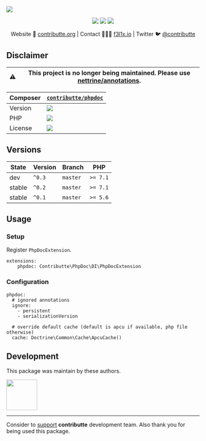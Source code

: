 ![](https://heatbadger.now.sh/github/readme/contributte/phpdoc//?deprecated=1)

<p align=center>
    <a href="https://bit.ly/ctteg"><img src="https://badgen.net/badge/support/gitter/cyan"></a>
    <a href="https://bit.ly/cttfo"><img src="https://badgen.net/badge/support/forum/yellow"></a>
    <a href="https://contributte.org/partners.html"><img src="https://badgen.net/badge/sponsor/donations/F96854"></a>
</p>

<p align=center>
    Website 🚀 <a href="https://contributte.org">contributte.org</a> | Contact 👨🏻‍💻 <a href="https://f3l1x.io">f3l1x.io</a> | Twitter 🐦 <a href="https://twitter.com/contributte">@contributte</a>
</p>

## Disclaimer

| :warning: | This project is no longer being maintained. Please use [nettrine/annotations](https://github.com/nettrine/annotations).
|---|---|

| Composer | [`contributte/phpdoc`](https://packagist.org/contributte/phpdoc) |
|---| --- |
| Version | ![](https://badgen.net/packagist/v/contributte/phpdoc) |
| PHP | ![](https://badgen.net/packagist/php/contributte/phpdoc) |
| License | ![](https://badgen.net/github/license/contributte/phpdoc) |

## Versions

| State       | Version | Branch   | PHP      |
|-------------|---------|----------|----------|
| dev         | `^0.3`  | `master` | `>= 7.1` |
| stable      | `^0.2`  | `master` | `>= 7.1` |
| stable      | `^0.1`  | `master` | `>= 5.6` |

## Usage

### Setup

Register `PhpDocExtension`.

```neon
extensions:
    phpdoc: Contributte\PhpDoc\DI\PhpDocExtension
```

### Configuration

```neon
phpdoc:
  # ignored annotations
  ignore:
    - persistent
    - serializationVersion

  # override default cache (default is apcu if available, php file otherwise)
  cache: Doctrine\Common\Cache\ApcuCache()
```


## Development

This package was maintain by these authors.

<a href="https://github.com/f3l1x">
  <img width="80" height="80" src="https://avatars2.githubusercontent.com/u/538058?v=3&s=80">
</a>

-----

Consider to [support](https://contributte.org/partners.html) **contributte** development team.
Also thank you for being used this package.
